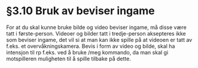 # §3.10 Bruk av beviser ingame

For at du skal kunne bruke bilde og video beviser ingame, må disse være tatt i første-person. Videoer og bilder tatt i tredje-person aksepteres ikke som beviser ingame, det vil si at man kan ikke spille på at videoen er tatt av f.eks. et overvåkningskamera. Bevis i form av video og bilde, skal ha intensjon til rp f.eks. ved å bruke /meg kommando, da man skal gi motspilleren muligheten til å spille tilbake på dette.
